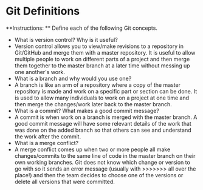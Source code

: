 # Git Definitions

**Instructions: ** Define each of the following Git concepts.

* What is version control?  Why is it useful?
* Version control allows you to view/make revisions to a repository in Git/GitHub and merge them with a master repository.  It is useful to allow multiple people to work on different parts of a project and then merge them together to the master branch at a later time without messing up one another's work.
* What is a branch and why would you use one?
* A branch is like an arm of a repository where a copy of the master repository is made and work on a specific part or section can be done.  It is used to allow many individuals to work on a project at one time and then merge the changes/work later back to the master branch.
* What is a commit? What makes a good commit message?
* A commit is when work on a branch is merged with the master branch.  A good commit message will have some relevant details of the work that was done on the added branch so that others can see and understand the work after the commit.
* What is a merge conflict?
* A merge conflict comes up when two or more people all make changes/commits to the same line of code in the master branch on their own working branches.  Git does not know which change or version to go with so it sends an error message (usually with >>>>>>> all over the place!) and then the team decides to choose one of the versions or delete all versions that were committed.